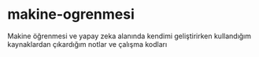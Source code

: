 # makine-ogrenmesi

Makine öğrenmesi ve yapay zeka alanında kendimi geliştirirken kullandığım kaynaklardan çıkardığım notlar ve çalışma kodları

